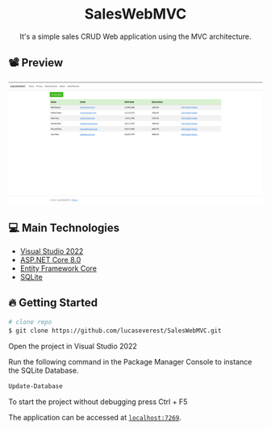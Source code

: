 ﻿<h1 align="center"> SalesWebMVC </h1>

<p align="center"> It's a simple sales CRUD Web application using the MVC architecture.</p>

## 📽 Preview

<img src="./Assets/Preview.png" />


## 💻 Main Technologies

- [Visual Studio 2022](https://visualstudio.microsoft.com/pt-br/vs/community/)
- [ASP.NET Core 8.0](https://learn.microsoft.com/pt-br/aspnet/core/?view=aspnetcore-8.0)
- [Entity Framework Core](https://learn.microsoft.com/pt-br/ef/)
- [SQLite](https://www.sqlite.org/index.html)

## 🔥 Getting Started

```sh
# clone repo
$ git clone https://github.com/lucaseverest/SalesWebMVC.git
```

<p>Open the project in Visual Studio 2022</p>

<p>Run the following command in the Package Manager Console to instance the SQLite Database.</p>

```sh
Update-Database
```

<p>To start the project without debugging press Ctrl + F5 </p>

The application can be accessed at [`localhost:7269`](http://localhost:7269).